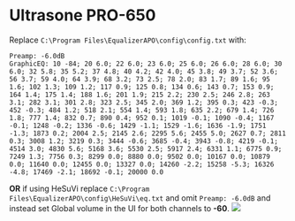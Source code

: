 # Ultrasone PRO-650
Replace `C:\Program Files\EqualizerAPO\config\config.txt` with:
```
Preamp: -6.0dB
GraphicEQ: 10 -84; 20 6.0; 22 6.0; 23 6.0; 25 6.0; 26 6.0; 28 6.0; 30 6.0; 32 5.8; 35 5.2; 37 4.8; 40 4.2; 42 4.0; 45 3.8; 49 3.7; 52 3.6; 56 3.7; 59 4.0; 64 3.9; 68 3.2; 73 2.5; 78 2.0; 83 1.7; 89 1.6; 95 1.6; 102 1.3; 109 1.2; 117 0.9; 125 0.8; 134 0.6; 143 0.7; 153 0.9; 164 1.4; 175 1.4; 188 1.6; 201 1.9; 215 2.2; 230 2.5; 246 2.8; 263 3.1; 282 3.1; 301 2.8; 323 2.5; 345 2.0; 369 1.2; 395 0.3; 423 -0.3; 452 -0.3; 484 1.2; 518 2.1; 554 1.4; 593 1.8; 635 2.2; 679 1.4; 726 1.8; 777 1.4; 832 0.7; 890 0.4; 952 0.1; 1019 -0.1; 1090 -0.4; 1167 -0.1; 1248 -0.2; 1336 -0.6; 1429 -1.1; 1529 -1.6; 1636 -1.9; 1751 -1.3; 1873 0.2; 2004 2.5; 2145 2.6; 2295 5.6; 2455 5.0; 2627 0.7; 2811 0.3; 3008 1.2; 3219 0.3; 3444 -0.6; 3685 -0.4; 3943 -0.8; 4219 -0.1; 4514 3.0; 4830 5.6; 5168 3.6; 5530 2.5; 5917 2.4; 6331 1.1; 6775 0.9; 7249 1.3; 7756 0.3; 8299 0.0; 8880 0.0; 9502 0.0; 10167 0.0; 10879 0.0; 11640 0.0; 12455 0.0; 13327 0.0; 14260 -2.2; 15258 -5.3; 16326 -4.8; 17469 -2.1; 18692 -0.1; 20000 0.0
```
**OR** if using HeSuVi replace `C:\Program Files\EqualizerAPO\config\HeSuVi\eq.txt` and omit `Preamp: -6.0dB` and instead set Global volume in the UI for both channels to **-60**.
![](https://raw.githubusercontent.com/jaakkopasanen/AutoEq/master/results/SBAF-Serious/innerfidelity/onear/Ultrasone%20PRO-650/Ultrasone%20PRO-650.png)